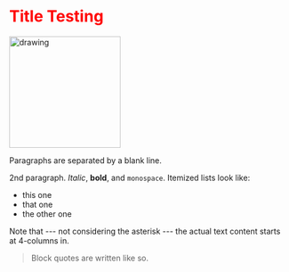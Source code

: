 <h1 style="color:red">Title Testing</h1>
<img src="https://i.ytimg.com/vi/ip51Y5v3WLk/hq720.jpg?sqp=-oaymwEcCNAFEJQDSFXyq4qpAw4IARUAAIhCGAFwAcABBg==&rs=AOn4CLDQ1CVb5AjEpXw3Sg3HzzlDFokzlg" alt="drawing" style="width:200px;"/>

Paragraphs are separated by a blank line.

2nd paragraph. *Italic*, **bold**, and `monospace`. Itemized lists
look like:
  * this one
  * that one
  * the other one

Note that --- not considering the asterisk --- the actual text
content starts at 4-columns in.

> Block quotes are
> written like so.